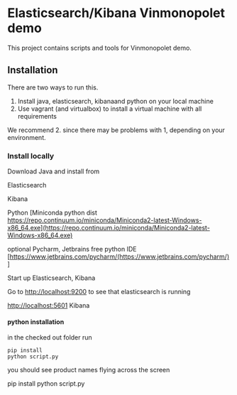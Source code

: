 
# Elasticsearch/Kibana Vinmonopolet demo
This project contains scripts and tools for Vinmonopolet demo.

## Installation 

There are two ways to run this.

1. Install java, elasticsearch, kibanaand python on your local machine
2. Use vagrant (and virtualbox) to install a virtual machine with all requirements

We recommend 2. since there may be problems with 1, depending on your environment.

### Install locally
Download Java and install from

Elasticsearch

Kibana

Python  [Miniconda python dist https://repo.continuum.io/miniconda/Miniconda2-latest-Windows-x86_64.exe](https://repo.continuum.io/miniconda/Miniconda2-latest-Windows-x86_64.exe)

optional Pycharm, Jetbrains free python IDE [https://www.jetbrains.com/pycharm/(https://www.jetbrains.com/pycharm/)]

Start up Elasticsearch, Kibana

Go to [http://localhost:9200](http://localhost:9200) to see that elasticsearch is running

[http://localhost:5601](http://localhost:5601)   Kibana


#### python installation
in the checked out folder run

    pip install
    python script.py


you should see product names flying across the screen

pip install
python script.py

